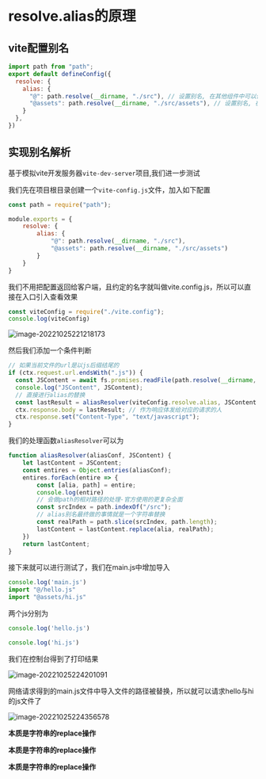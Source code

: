 # resolve.alias的原理

## vite配置别名

```js
import path from "path";
export default defineConfig({
  resolve: {
    alias: {
      "@": path.resolve(__dirname, "./src"), // 设置别名, 在其他组件中可以使用@来代替src这个目录
      "@assets": path.resolve(__dirname, "./src/assets"), // 设置别名, 在其他组件中可以使用@来代替src这个目录
    }
  },
})
```

## 实现别名解析

基于模拟vite开发服务器`vite-dev-server`项目,我们进一步测试

我们先在项目根目录创建一个`vite-config.js`文件，加入如下配置

```js
const path = require("path");

module.exports = {
    resolve: {
        alias: {
            "@": path.resolve(__dirname, "./src"),
            "@assets": path.resolve(__dirname, "./src/assets")
        }
    }
}
```

我们不用把配置返回给客户端，且约定的名字就叫做vite.config.js，所以可以直接在入口引入查看效果

```js
const viteConfig = require("./vite.config");
console.log(viteConfig)
```

![image-20221025221218173](https://blog-guiyexing.oss-cn-qingdao.aliyuncs.com/blogImg/202210252212206.png!blog.guiyexing)

然后我们添加一个条件判断

```js
// 如果当前文件的url是以js后缀结尾的
if (ctx.request.url.endsWith(".js")) {
  const JSContent = await fs.promises.readFile(path.resolve(__dirname, "." + ctx.request.url)); // 在服务端一般不会这么用
  console.log("JSContent", JSContent);
  // 直接进行alias的替换
  const lastResult = aliasResolver(viteConfig.resolve.alias, JSContent.toString());
  ctx.response.body = lastResult; // 作为响应体发给对应的请求的人
  ctx.response.set("Content-Type", "text/javascript");
}
```

我们的处理函数`aliasResolver`可以为

```js
function aliasResolver(aliasConf, JSContent) {
    let lastContent = JSContent;
    const entires = Object.entries(aliasConf);
    entires.forEach(entire => {
        const [alia, path] = entire;
        console.log(entire)
        // 会做path的相对路径的处理-官方使用的更复杂全面
        const srcIndex = path.indexOf("/src");
        // alias别名最终做的事情就是一个字符串替换
        const realPath = path.slice(srcIndex, path.length);
        lastContent = lastContent.replace(alia, realPath);
    })
    return lastContent;
}
```

接下来就可以进行测试了，我们在main.js中增加导入

```js title="main.js"
console.log('main.js')
import "@/hello.js"
import "@assets/hi.js"
```

两个js分别为

```js title="/src/hello.js"
console.log('hello.js')
```

```js title="/src/assets/hi.js"
console.log('hi.js')
```

我们在控制台得到了打印结果

![image-20221025224201091](https://blog-guiyexing.oss-cn-qingdao.aliyuncs.com/blogImg/202210252242125.png!blog.guiyexing)

网络请求得到的main.js文件中导入文件的路径被替换，所以就可以请求hello与hi的js文件了

![image-20221025224356578](https://blog-guiyexing.oss-cn-qingdao.aliyuncs.com/blogImg/202210252243604.png!blog.guiyexing)

**本质是字符串的replace操作**

**本质是字符串的replace操作**

**本质是字符串的replace操作**
